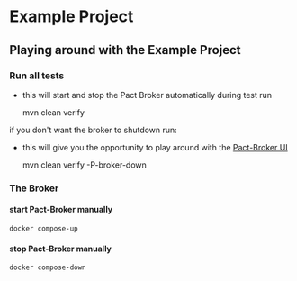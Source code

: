 Example Project
===============

Playing around with the Example Project
---------------------------------------

### Run all tests

* this will start and stop the Pact Broker automatically during test run

	mvn clean verify
	
if you don't want the broker to shutdown run:
* this will give you the opportunity to play around with the [Pact-Broker UI](http://localhost)


	mvn clean verify -P-broker-down

### The Broker

#### start Pact-Broker manually

	docker compose-up
	
#### stop Pact-Broker manually

	docker compose-down